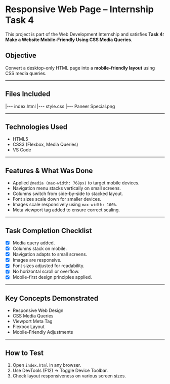#  Responsive Web Page – Internship Task 4

This project is part of the Web Development Internship and satisfies **Task 4: Make a Website Mobile-Friendly Using CSS Media Queries**.

##  Objective

Convert a desktop-only HTML page into a **mobile-friendly layout** using CSS media queries.

---

##  Files Included

|--- index.html
|--- style.css 
|--- Paneer Special.png 

---

##  Technologies Used

- HTML5
- CSS3 (Flexbox, Media Queries)
- VS Code

---

##  Features & What Was Done

- Applied `@media (max-width: 768px)` to target mobile devices.
- Navigation menu stacks vertically on small screens.
- Columns switch from side-by-side to stacked layout.
- Font sizes scale down for smaller devices.
- Images scale responsively using `max-width: 100%`.
- Meta viewport tag added to ensure correct scaling.

---

##  Task Completion Checklist

- [x] Media query added.
- [x] Columns stack on mobile.
- [x] Navigation adapts to small screens.
- [x] Images are responsive.
- [x] Font sizes adjusted for readability.
- [x] No horizontal scroll or overflow.
- [x] Mobile-first design principles applied.

---

##  Key Concepts Demonstrated

- Responsive Web Design
- CSS Media Queries
- Viewport Meta Tag
- Flexbox Layout
- Mobile-Friendly Adjustments

---

##  How to Test

1. Open `index.html` in any browser.
2. Use DevTools (F12) → Toggle Device Toolbar.
3. Check layout responsiveness on various screen sizes.


